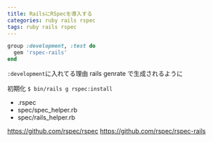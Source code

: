 ```yaml
---
title: RailsにRSpecを導入する
categories: ruby rails rspec
tags: ruby rails rspec
---
```


```ruby
group :development, :test do
  gem 'rspec-rails'
end
```

`:development`に入れてる理由
rails genrate で生成されるように

初期化
`$ bin/rails g rspec:install`

- .rspec
- spec/spec_helper.rb
- spec/rails_helper.rb

https://github.com/rspec/rspec
https://github.com/rspec/rspec-rails
